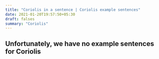 ```yaml
---
title: "Coriolis in a sentence | Coriolis example sentences"
date: 2021-01-20T19:57:50+05:30
draft: falses
summary: "Coriolis"
---
```

## Unfortunately, we have no example sentences for Coriolis                 
